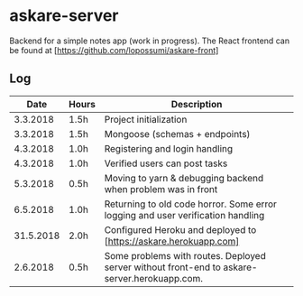 # askare-server

Backend for a simple notes app (work in progress). The React frontend can be found at [https://github.com/lopossumi/askare-front]

## Log

| Date       | Hours | Description
|------------|-------|--------------
| 3.3.2018   | 1.5h  | Project initialization
| 3.3.2018   | 1.5h  | Mongoose (schemas + endpoints)
| 4.3.2018   | 1.0h  | Registering and login handling
| 4.3.2018   | 1.0h  | Verified users can post tasks
| 5.3.2018   | 0.5h  | Moving to yarn & debugging backend when problem was in front
| 6.5.2018   | 1.0h  | Returning to old code horror. Some error logging and user verification handling
| 31.5.2018  | 2.0h  | Configured Heroku and deployed to [https://askare.herokuapp.com]
| 2.6.2018   | 0.5h  | Some problems with routes. Deployed server without front-end to askare-server.herokuapp.com.